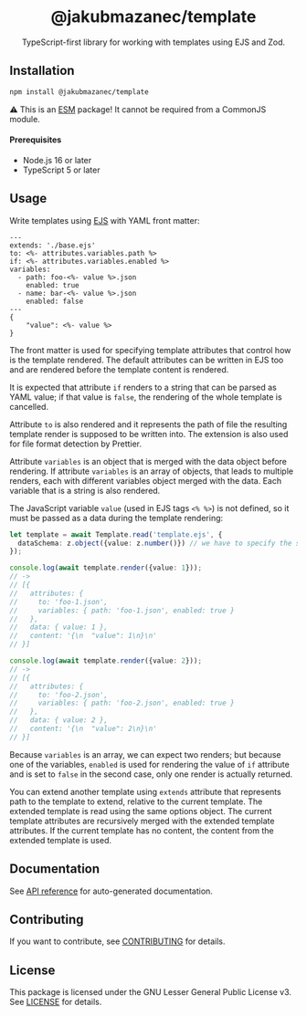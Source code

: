 <!-- header -->
<div align="center">

# @jakubmazanec/template

TypeScript-first library for working with templates using EJS and Zod.

</div>
<!-- header -->

## Installation

```sh
npm install @jakubmazanec/template
```

⚠️ This is an [ESM](https://gist.github.com/sindresorhus/a39789f98801d908bbc7ff3ecc99d99c) package!
It cannot be required from a CommonJS module.

#### Prerequisites

- Node.js 16 or later
- TypeScript 5 or later

## Usage

Write templates using [EJS](https://ejs.co/) with YAML front matter:

```
---
extends: './base.ejs'
to: <%- attributes.variables.path %>
if: <%- attributes.variables.enabled %>
variables:
  - path: foo-<%- value %>.json
    enabled: true
  - name: bar-<%- value %>.json
    enabled: false
---
{
    "value": <%- value %>
}
```

The front matter is used for specifying template attributes that control how is the template
rendered. The default attributes can be written in EJS too and are rendered before the template
content is rendered.

It is expected that attribute `if` renders to a string that can be parsed as YAML value; if that
value is `false`, the rendering of the whole template is cancelled.

Attribute `to` is also rendered and it represents the path of file the resulting template render is
supposed to be written into. The extension is also used for file format detection by Prettier.

Attribute `variables` is an object that is merged with the data object before rendering. If
attribute `variables` is an array of objects, that leads to multiple renders, each with different
variables object merged with the data. Each variable that is a string is also rendered.

The JavaScript variable `value` (used in EJS tags `<% %>`) is not defined, so it must be passed as a
data during the template rendering:

```TypeScript
let template = await Template.read('template.ejs', {
  dataSchema: z.object({value: z.number()}) // we have to specify the schema that represents the template data type
});

console.log(await template.render({value: 1}));
// ->
// [{
//   attributes: {
//     to: 'foo-1.json',
//     variables: { path: 'foo-1.json', enabled: true }
//   },
//   data: { value: 1 },
//   content: '{\n  "value": 1\n}\n'
// }]

console.log(await template.render({value: 2}));
// ->
// [{
//   attributes: {
//     to: 'foo-2.json',
//     variables: { path: 'foo-2.json', enabled: true }
//   },
//   data: { value: 2 },
//   content: '{\n  "value": 2\n}\n'
// }]
```

Because `variables` is an array, we can expect two renders; but because one of the variables,
`enabled` is used for rendering the value of `if` attribute and is set to `false` in the second
case, only one render is actually returned.

You can extend another template using `extends` attribute that represents path to the template to
extend, relative to the current template. The extended template is read using the same options
object. The current template attributes are recursively merged with the extended template
attributes. If the current template has no content, the content from the extended template is used.

## Documentation

See [API reference](./docs) for auto-generated documentation.

## Contributing

If you want to contribute, see [CONTRIBUTING](./CONTRIBUTING.md) for details.

## License

This package is licensed under the GNU Lesser General Public License v3. See [LICENSE](./LICENSE.md)
for details.

